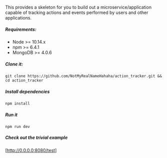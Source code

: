 This provides a skeleton for you to build out a microservice/application capable of tracking actions and events performed by users and other applications.

##### Requirements:
- Node >= 10.14.x
- npm >= 6.4.1
- MongoDB >= 4.0.6

##### Clone it:
`git clone https://github.com/NotMyRealNameHahaha/action_tracker.git && cd action_tracker`

##### Install dependencies
`npm install`

##### Run it
`npm run dev`


##### Check out the trivial example
[http://0.0.0.0:8080/test]
